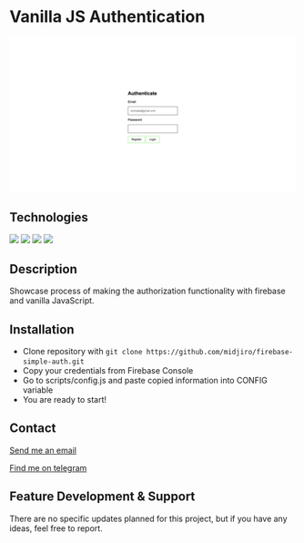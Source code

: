 # Vanilla JS Authentication

![](images/screenshots/desktop.png)

## Technologies

![](https://img.shields.io/badge/HTML5-20232A?style=for-the-badge&logo=HTML5&logoColor=E34F26)
![](https://img.shields.io/badge/Sass-20232A?style=for-the-badge&logo=SASS&logoColor=CC6699)
![](https://img.shields.io/badge/JavaScript-20232A?style=for-the-badge&logo=JavaScript&logoColor=F7DF1E)
![](https://img.shields.io/badge/Firebase-20232A?style=for-the-badge&logo=firebase&logoColor=FFCA28)

## Description

Showcase process of making the authorization functionality with firebase and vanilla JavaScript.

## Installation

-   Clone repository with `git clone https://github.com/midjiro/firebase-simple-auth.git`
-   Copy your credentials from Firebase Console
-   Go to scripts/config.js and paste copied information into CONFIG variable
-   You are ready to start!

## Contact

[Send me an email](miha.gulak@gmail.com)

[Find me on telegram](https://t.me/@midjiro)

## Feature Development & Support

There are no specific updates planned for this project, but if you have any ideas, feel free to report.
